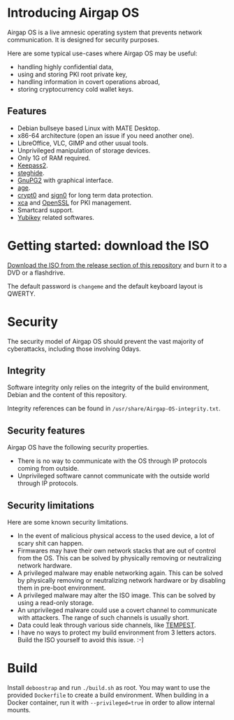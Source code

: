 # Introducing Airgap OS

Airgap OS is a live amnesic operating system that prevents network communication.
It is designed for security purposes.

Here are some typical use-cases where Airgap OS may be useful:

* handling highly confidential data,
* using and storing PKI root private key,
* handling information in covert operations abroad,
* storing cryptocurrency cold wallet keys.

## Features

* Debian bullseye based Linux with MATE Desktop.
* x86-64 architecture (open an issue if you need another one).
* LibreOffice, VLC, GIMP and other usual tools.
* Unprivileged manipulation of storage devices.
* Only 1G of RAM required.
* [Keepass2](https://keepass.info/).
* [steghide](http://steghide.sourceforge.net/).
* [GnuPG2](https://gnupg.org/) with graphical interface.
* [age](https://github.com/FiloSottile/age).
* [crypt0](https://github.com/piotrcki/crypt0) and [sign0](https://github.com/piotrcki/sign0) for long term data protection.
* [xca](https://hohnstaedt.de/xca/) and [OpenSSL](https://www.openssl.org) for PKI management.
* Smartcard support.
* [Yubikey](https://www.yubico.com/) related softwares. 

# Getting started: download the ISO

[Download the ISO from the release section of this repository](https://github.com/piotrcki/airgap-os/releases) and burn it to a DVD or a flashdrive.

The default password is `changeme` and the default keyboard layout is QWERTY.

# Security

The security model of Airgap OS should prevent the vast majority of cyberattacks, including those involving 0days.

## Integrity

Software integrity only relies on the integrity of the build environment, Debian and the content of this repository.

Integrity references can be found in `/usr/share/Airgap-OS-integrity.txt`.

## Security features

Airgap OS have the following security properties.

* There is no way to communicate with the OS through IP protocols coming from outside.
* Unprivileged software cannot communicate with the outside world through IP protocols.

## Security limitations

Here are some known security limitations.

* In the event of malicious physical access to the used device, a lot of scary shit can happen. 
* Firmwares may have their own network stacks that are out of control from the OS. This can be solved by physically removing or neutralizing network hardware.
* A privileged malware may enable networking again. This can be solved by physically removing or neutralizing network hardware or by disabling them in pre-boot environment.
* A privileged malware may alter the ISO image. This can be solved by using a read-only storage.
* An unprivileged malware could use a covert channel to communicate with attackers. The range of such channels is usually short.
* Data could leak through various side channels, like [TEMPEST](https://www.youtube.com/watch?v=BpNP9b3aIfY).
* I have no ways to protect my build environment from 3 letters actors. Build the ISO yourself to avoid this issue. :-)

# Build

Install `deboostrap` and run `./build.sh` as root.
You may want to use the provided `Dockerfile` to create a build environment.
When building in a Docker container, run it with `--privileged=true` in order to allow internal mounts.
